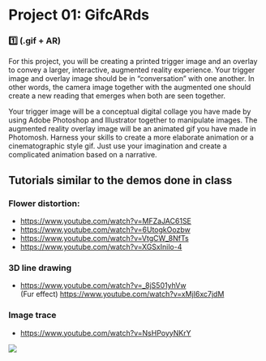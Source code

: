 # Project 01: GifcARds
### :one: (.gif + AR)

For this project, you will be creating a printed trigger image and an overlay to convey a larger, interactive, augmented reality experience. Your trigger image and overlay image should be in “conversation” with one another. In other words, the camera image together with the augmented one should create a new reading that emerges when both are seen together.

Your trigger image will be a conceptual digital collage you have made by using Adobe Photoshop and Illustrator together to manipulate images. The augmented reality overlay image will be an animated gif you have made in Photomosh. Harness your skills to create a more elaborate animation or a cinematographic style gif. Just use your imagination and create a complicated animation based on a narrative.


## Tutorials similar to the demos done in class
### Flower distortion: 
* https://www.youtube.com/watch?v=MFZaJAC61SE
* https://www.youtube.com/watch?v=6UtogkOozbw
* https://www.youtube.com/watch?v=VtgCW_8NfTs
* https://www.youtube.com/watch?v=XGSxInilo-4

### 3D line drawing
* https://www.youtube.com/watch?v=_8jS501yhVw <br>
(Fur effect) https://www.youtube.com/watch?v=xMjI6xc7jdM

### Image trace
* https://www.youtube.com/watch?v=NsHPoyyNKrY

![](https://i.imgur.com/X0Ozs8J.jpg)
